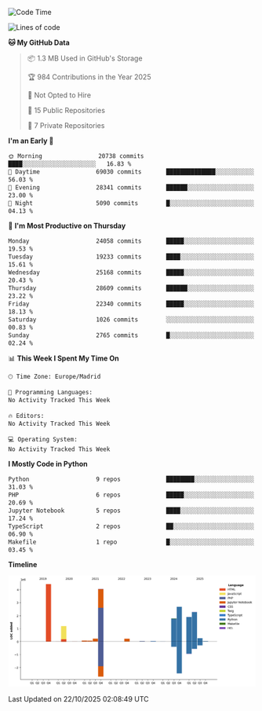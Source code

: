 <!--START_SECTION:waka-->
![Code Time](http://img.shields.io/badge/Code%20Time-839%20hrs%2038%20mins-blue)

![Lines of code](https://img.shields.io/badge/From%20Hello%20World%20I%27ve%20Written-19.2%20million%20lines%20of%20code-blue)

**🐱 My GitHub Data** 

> 📦 1.3 MB Used in GitHub's Storage 
 > 
> 🏆 984 Contributions in the Year 2025
 > 
> 🚫 Not Opted to Hire
 > 
> 📜 15 Public Repositories 
 > 
> 🔑 7 Private Repositories 
 > 
**I'm an Early 🐤** 

```text
🌞 Morning                20738 commits       ████░░░░░░░░░░░░░░░░░░░░░   16.83 % 
🌆 Daytime                69030 commits       ██████████████░░░░░░░░░░░   56.03 % 
🌃 Evening                28341 commits       ██████░░░░░░░░░░░░░░░░░░░   23.00 % 
🌙 Night                  5090 commits        █░░░░░░░░░░░░░░░░░░░░░░░░   04.13 % 
```
📅 **I'm Most Productive on Thursday** 

```text
Monday                   24058 commits       █████░░░░░░░░░░░░░░░░░░░░   19.53 % 
Tuesday                  19233 commits       ████░░░░░░░░░░░░░░░░░░░░░   15.61 % 
Wednesday                25168 commits       █████░░░░░░░░░░░░░░░░░░░░   20.43 % 
Thursday                 28609 commits       ██████░░░░░░░░░░░░░░░░░░░   23.22 % 
Friday                   22340 commits       █████░░░░░░░░░░░░░░░░░░░░   18.13 % 
Saturday                 1026 commits        ░░░░░░░░░░░░░░░░░░░░░░░░░   00.83 % 
Sunday                   2765 commits        █░░░░░░░░░░░░░░░░░░░░░░░░   02.24 % 
```


📊 **This Week I Spent My Time On** 

```text
🕑︎ Time Zone: Europe/Madrid

💬 Programming Languages: 
No Activity Tracked This Week

🔥 Editors: 
No Activity Tracked This Week

💻 Operating System: 
No Activity Tracked This Week
```

**I Mostly Code in Python** 

```text
Python                   9 repos             ████████░░░░░░░░░░░░░░░░░   31.03 % 
PHP                      6 repos             █████░░░░░░░░░░░░░░░░░░░░   20.69 % 
Jupyter Notebook         5 repos             ████░░░░░░░░░░░░░░░░░░░░░   17.24 % 
TypeScript               2 repos             ██░░░░░░░░░░░░░░░░░░░░░░░   06.90 % 
Makefile                 1 repo              █░░░░░░░░░░░░░░░░░░░░░░░░   03.45 % 
```



**Timeline**

![Lines of Code chart](https://raw.githubusercontent.com/danisoronellas/danisoronellas/main/assets/bar_graph.png)


 Last Updated on 22/10/2025 02:08:49 UTC
<!--END_SECTION:waka-->
